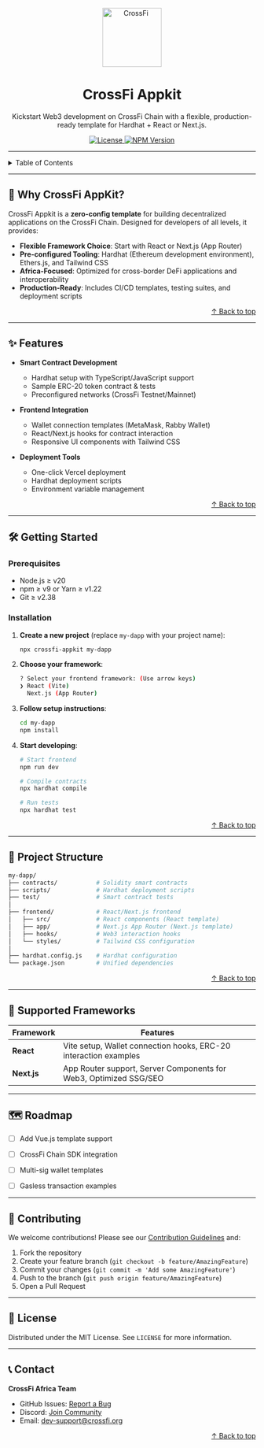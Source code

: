 
<!-- TITLE -->
<p align="center">
  <img width="120px" src="https://miro.medium.com/v2/resize:fit:400/1*mb6-NZ7xv2HQmX29Kl_wPA.jpeg" alt="CrossFi" />
  <h1 align="center">CrossFi Appkit</h1>
  <p align="center">Kickstart Web3 development on CrossFi Chain with a flexible, production-ready template for Hardhat + React or Next.js.</p>
  <p align="center">
    <a href="https://github.com/CrossFi-Africa-Ecosystem/crossfi-africa/blob/main/LICENSE">
      <img src="https://img.shields.io/badge/license-MIT-blue" alt="License" />
    </a>
    <a href="https://www.npmjs.com/package/crossfi-kit-template">
      <img src="https://img.shields.io/npm/v/crossfi-kit-template" alt="NPM Version" />
    </a>
  </p>
</p>

---

<!-- TABLE OF CONTENTS -->
<details>
  <summary>Table of Contents</summary>
  <ol>
    <li><a href="#-why-crossfi-appkit">Why CrossFi Appkit?</a></li>
    <li><a href="#-features">Features</a></li>
    <li><a href="#-getting-started">Getting Started</a></li>
    <li><a href="#-project-structure">Project Structure</a></li>
    <li><a href="#-supported-frameworks">Supported Frameworks</a></li>
    <li><a href="#-roadmap">Roadmap</a></li>
    <li><a href="#-contributing">Contributing</a></li>
    <li><a href="#-license">License</a></li>
    <li><a href="#-contact">Contact</a></li>
  </ol>
</details>

---

## 🚀 Why CrossFi AppKit?

CrossFi Appkit is a **zero-config template** for building decentralized applications on the CrossFi Chain. Designed for developers of all levels, it provides:

- **Flexible Framework Choice**: Start with React or Next.js (App Router)
- **Pre-configured Tooling**: Hardhat (Ethereum development environment), Ethers.js, and Tailwind CSS
- **Africa-Focused**: Optimized for cross-border DeFi applications and interoperability
- **Production-Ready**: Includes CI/CD templates, testing suites, and deployment scripts

<p align="right"><a href="#top">↑ Back to top</a></p>

---

## ✨ Features

- **Smart Contract Development**
  - Hardhat setup with TypeScript/JavaScript support
  - Sample ERC-20 token contract & tests
  - Preconfigured networks (CrossFi Testnet/Mainnet)
  
- **Frontend Integration**
  - Wallet connection templates (MetaMask, Rabby Wallet)
  - React/Next.js hooks for contract interaction
  - Responsive UI components with Tailwind CSS

- **Deployment Tools**
  - One-click Vercel deployment
  - Hardhat deployment scripts
  - Environment variable management

<p align="right"><a href="#top">↑ Back to top</a></p>

---

## 🛠️ Getting Started

### Prerequisites
- Node.js ≥ v20
- npm ≥ v9 or Yarn ≥ v1.22
- Git ≥ v2.38

### Installation

1. **Create a new project** (replace `my-dapp` with your project name):
   ```bash
   npx crossfi-appkit my-dapp
   ```

2. **Choose your framework**:
   ```bash
   ? Select your frontend framework: (Use arrow keys)
   ❯ React (Vite)
     Next.js (App Router)
   ```

3. **Follow setup instructions**:
   ```bash
   cd my-dapp
   npm install
   ```

4. **Start developing**:
   ```bash
   # Start frontend
   npm run dev

   # Compile contracts
   npx hardhat compile

   # Run tests
   npx hardhat test
   ```

<p align="right"><a href="#top">↑ Back to top</a></p>

---

## 📁 Project Structure

```bash
my-dapp/
├── contracts/           # Solidity smart contracts
├── scripts/             # Hardhat deployment scripts
├── test/                # Smart contract tests
│
├── frontend/            # React/Next.js frontend
│   ├── src/             # React components (React template)
│   ├── app/             # Next.js App Router (Next.js template)
│   ├── hooks/           # Web3 interaction hooks
│   └── styles/          # Tailwind CSS configuration
│
├── hardhat.config.js    # Hardhat configuration
└── package.json         # Unified dependencies
```

<p align="right"><a href="#top">↑ Back to top</a></p>

---

## 🔌 Supported Frameworks

| Framework       | Features                                                                 |
|-----------------|--------------------------------------------------------------------------|
| **React**       | Vite setup, Wallet connection hooks, ERC-20 interaction examples         |
| **Next.js**     | App Router support, Server Components for Web3, Optimized SSG/SEO       |

---

## 🗺️ Roadmap

- [ ] Add Vue.js template support
- [ ] CrossFi Chain SDK integration
- [ ] Multi-sig wallet templates
- [ ] Gasless transaction examples



---

## 🤝 Contributing

We welcome contributions! Please see our [Contribution Guidelines](CONTRIBUTING.md) and:

1. Fork the repository
2. Create your feature branch (`git checkout -b feature/AmazingFeature`)
3. Commit your changes (`git commit -m 'Add some AmazingFeature'`)
4. Push to the branch (`git push origin feature/AmazingFeature`)
5. Open a Pull Request

---

## 📜 License

Distributed under the MIT License. See `LICENSE` for more information.

---

## 📞 Contact

**CrossFi Africa Team**  
- GitHub Issues: [Report a Bug](https://github.com/CrossFi-Africa-Ecosystem/crossfi-africa/issues)  
- Discord: [Join Community](https://discord.gg/crossfi-africa)  
- Email: [dev-support@crossfi.org](mailto:dev-support@crossfi.org)

<p align="right"><a href="#top">↑ Back to top</a></p>
